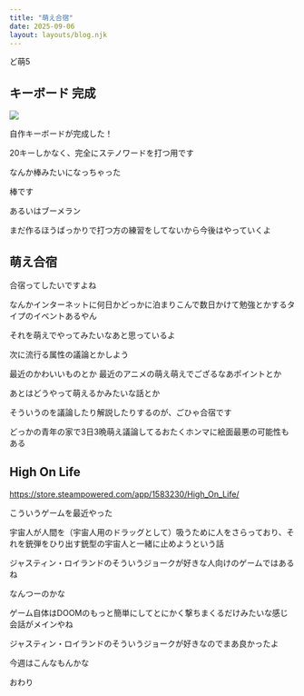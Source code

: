 ```yaml
---
title: "萌え合宿"
date: 2025-09-06
layout: layouts/blog.njk
---
```


ど萌5

## キーボード 完成

![](img/20250906.jpg)

自作キーボードが完成した！

20キーしかなく、完全にステノワードを打つ用です

なんか棒みたいになっちゃった

棒です

あるいはブーメラン

まだ作るほうばっかりで打つ方の練習をしてないから今後はやっていくよ

## 萌え合宿

合宿ってしたいですよね

なんかインターネットに何日かどっかに泊まりこんで数日かけて勉強とかするタイプのイベントあるやん

それを萌えでやってみたいなあと思っているよ

次に流行る属性の議論とかしよう

最近のかわいいものとか 最近のアニメの萌え萌えでござるなあポイントとか

あとはどうやって萌えるかみたいな話とか

そういうのを議論したり解説したりするのが、ごひゃ合宿です

どっかの青年の家で3日3晩萌え議論してるおたくホンマに絵面最悪の可能性もある

## High On Life

https://store.steampowered.com/app/1583230/High_On_Life/

こういうゲームを最近やった

宇宙人が人間を（宇宙人用のドラッグとして）吸うために人をさらっており、それを銃弾をひり出す銃型の宇宙人と一緒に止めようという話

ジャスティン・ロイランドのそういうジョークが好きな人向けのゲームではあるね

なんつーのかな

ゲーム自体はDOOMのもっと簡単にしてとにかく撃ちまくるだけみたいな感じ 会話がメインやね

ジャスティン・ロイランドのそういうジョークが好きなのでまあ良かったよ

今週はこんなもんかな

おわり
